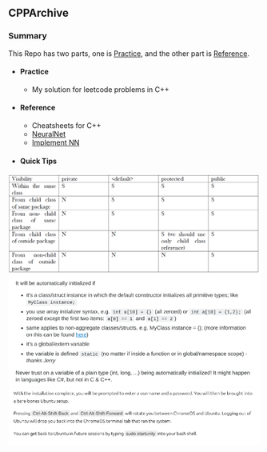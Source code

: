 ## CPPArchive

### Summary
This Repo has two parts, one is [Practice](https://github.com/XRSHEERAN/CPPArchive/tree/master/Practice), and the other part is [Reference](https://github.com/XRSHEERAN/CPPArchive/tree/master/Reference).

* #### Practice
  * My solution for leetcode problems in C++
* #### Reference
  * Cheatsheets for C++
  * [NeuralNet](https://takinginitiative.wordpress.com/2008/04/23/basic-neural-network-tutorial-c-implementation-and-source-code/)
  * [Implement NN](https://causeyourestuck.io/2017/06/12/neural-network-scratch-theory/)
* #### Quick Tips
![Levels of access](https://github.com/XRSHEERAN/CPPArchive/blob/master/img/main-qimg-96dd710a5df9636e910d85278f8c8788.png)
![C++ initialization](https://github.com/XRSHEERAN/CPPArchive/blob/master/img/Screenshot%202018-11-16%20at%208.47.44%20PM.png)
![Chrome](https://github.com/XRSHEERAN/CPPArchive/blob/master/img/Screenshot%202018-11-24%20at%208.33.42%20AM.png)

